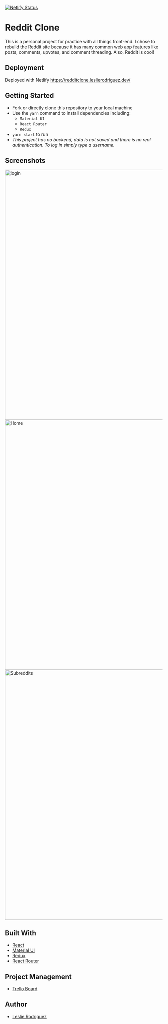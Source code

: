 [![Netlify Status](https://api.netlify.com/api/v1/badges/ee655f24-2c41-4f24-b304-73c4083a0954/deploy-status)](https://app.netlify.com/sites/lesliesredditclone/deploys)

# Reddit Clone
This is a personal project for practice with all things front-end. I chose to rebuild the Reddit site because it has many common web app features like posts, comments, upvotes, and comment threading. Also, Reddit is cool!

## Deployment
Deployed with Netlify
https://redditclone.leslierodriguez.dev/
## Getting Started

- Fork or directly clone this repository to your local machine
- Use the `yarn` command to install dependencies including:
  - `Material UI`
  - `React Router`
  - `Redux`
- `yarn start` to run
- *This project has no backend, data is not saved and there is no real authentication. To log in simply type a username.*

## Screenshots
<img src="https://github.com/rleslie1015/reddit-clone/blob/master/src/assets/login.png" alt='login' width=800 />
<img src="https://github.com/rleslie1015/reddit-clone/blob/master/src/assets/home.png" alt='Home' width=800 />
<img src="https://github.com/rleslie1015/reddit-clone/blob/master/src/assets/comments.png" alt='Subreddits' width=800 />

## Built With

- [React](https://reactjs.org/)
- [Material UI](https://material-ui.com/)
- [Redux](https://redux.js.org/)
- [React Router](https://reacttraining.com/react-router/)

## Project Management

- [Trello Board](https://trello.com/b/inXZ11aU/reddit-clone)

## Author

- [Leslie Rodriguez](https://github.com/rleslie1015)

